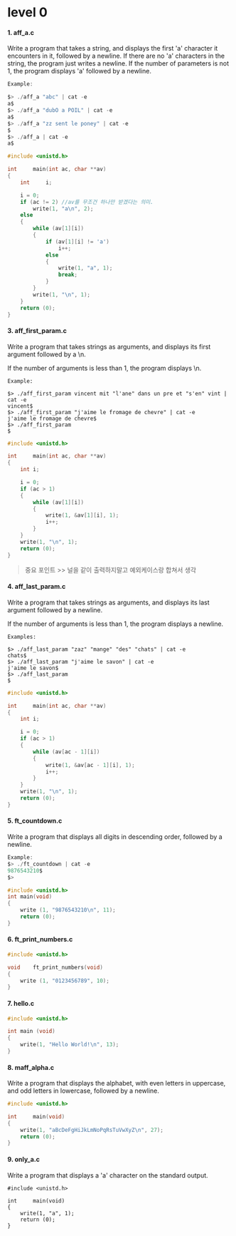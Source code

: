 # level 0

#### 1. aff_a.c

Write a program that takes a string, and displays the first 'a' character it
encounters in it, followed by a newline. If there are no 'a' characters in the
string, the program just writes a newline. If the number of parameters is not
1, the program displays 'a' followed by a newline.

```c
Example:

$> ./aff_a "abc" | cat -e
a$
$> ./aff_a "dubO a POIL" | cat -e
a$
$> ./aff_a "zz sent le poney" | cat -e
$
$> ./aff_a | cat -e
a$
```

```c
#include <unistd.h>

int		main(int ac, char **av)
{
	int		i;

	i = 0;
	if (ac != 2) //av를 무조건 하나만 받겠다는 의미. 
		write(1, "a\n", 2);
	else
	{
		while (av[1][i])
		{
			if (av[1][i] != 'a')
				i++;
			else
			{
				write(1, "a", 1);
				break;
			}
		}
		write(1, "\n", 1);
	}
	return (0);
}
```



#### 3. aff_first_param.c 

Write a program that takes strings as arguments, and displays its first
argument followed by a \n.

If the number of arguments is less than 1, the program displays \n.

```
Example:

$> ./aff_first_param vincent mit "l'ane" dans un pre et "s'en" vint | cat -e
vincent$
$> ./aff_first_param "j'aime le fromage de chevre" | cat -e
j'aime le fromage de chevre$
$> ./aff_first_param
$
```

```c
#include <unistd.h>

int		main(int ac, char **av)
{
	int i;

	i = 0;
	if (ac > 1)
	{
		while (av[1][i])
		{
			write(1, &av[1][i], 1);
			i++;
		}
	}
	write(1, "\n", 1);
	return (0);
}
```

> 중요 포인트 >> 널을 같이 출력하지말고 예외케이스랑 합쳐서 생각



#### 4. aff_last_param.c

Write a program that takes strings as arguments, and displays its last
argument followed by a newline.

If the number of arguments is less than 1, the program displays a newline.

```
Examples:

$> ./aff_last_param "zaz" "mange" "des" "chats" | cat -e
chats$
$> ./aff_last_param "j'aime le savon" | cat -e
j'aime le savon$
$> ./aff_last_param
$
```

```c
#include <unistd.h>

int		main(int ac, char **av)
{
	int i;

	i = 0;
	if (ac > 1)
	{
		while (av[ac - 1][i])
		{
			write(1, &av[ac - 1][i], 1);
			i++;
		}
	}
	write(1, "\n", 1);
	return (0);
}
```

 



#### 5. ft_countdown.c  

Write a program that displays all digits in descending order, followed by a
newline.

```c
Example:
$> ./ft_countdown | cat -e
9876543210$
$>
```

```c
#include <unistd.h>
int main(void)
{
	write (1, "9876543210\n", 11);
	return (0);
}


```



#### 6.  ft_print_numbers.c 

```c
#include <unistd.h>

void	ft_print_numbers(void)
{
	write (1, "0123456789", 10);
}
```



#### 7. hello.c

```c
#include <unistd.h>

int main (void)
{
	write(1, "Hello World!\n", 13);
}
```

   

#### 8. maff_alpha.c 

Write a program that displays the alphabet, with even letters in uppercase, and
odd letters in lowercase, followed by a newline.

```c
#include <unistd.h>

int		main(void)
{
	write(1, "aBcDeFgHiJkLmNoPqRsTuVwXyZ\n", 27);
	return (0);
}
```



#### 9. only_a.c

Write a program that displays a 'a' character on the standard output.

```
#include <unistd.h>

int		main(void)
{
	write(1, "a", 1);
	return (0);
}
```

